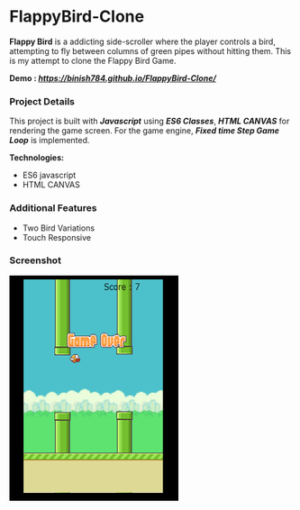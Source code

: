 # FlappyBird-Clone

**Flappy Bird** is a addicting side-scroller where the player controls a bird, attempting to fly between columns of green pipes without hitting them. This is my attempt to clone the Flappy Bird Game.

__Demo : *https://binish784.github.io/FlappyBird-Clone/*__

### Project Details
This project is built with **_Javascript_** using **_ES6 Classes_**, **_HTML CANVAS_** for rendering the game screen. For the game engine, **_Fixed time Step Game Loop_** is implemented.

<b>Technologies: </b>
* ES6 javascript
* HTML CANVAS

### Additional Features
* Two Bird Variations
* Touch Responsive

### Screenshot

<img src='img/screenshot.png' height=400 width=300>
